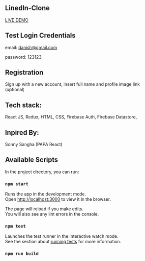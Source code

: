 ## LinedIn-Clone

<a href="https://linkedin-clone-f656f.web.app">LIVE DEMO</a>

## Test Login Credentials

email: danish@gmail.com

password: 123123

## Registration

Sign up with a new account, insert full name and profile image link (optional) 

## Tech stack:

React JS,
Redux,
HTML,
CSS,
Firebase Auth,
Firebase Datastore,

## Inpired By:

Sonny Sangha (PAPA React)

## Available Scripts

In the project directory, you can run:

### `npm start`

Runs the app in the development mode.<br />
Open [http://localhost:3000](http://localhost:3000) to view it in the browser.

The page will reload if you make edits.<br />
You will also see any lint errors in the console.

### `npm test`

Launches the test runner in the interactive watch mode.<br />
See the section about [running tests](https://facebook.github.io/create-react-app/docs/running-tests) for more information.

### `npm run build`


